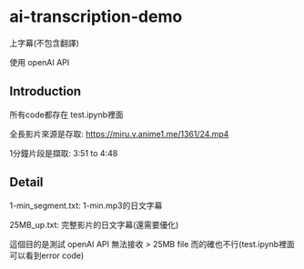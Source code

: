 # ai-transcription-demo

上字幕(不包含翻譯)

使用 openAI API


## Introduction
所有code都存在 test.ipynb裡面

全長影片來源是存取: 
https://miru.v.anime1.me/1361/24.mp4

1分鐘片段是擷取: 3:51 to 4:48


## Detail

1-min_segment.txt: 1-min.mp3的日文字幕


25MB_up.txt: 完整影片的日文字幕(還需要優化)

這個目的是測試 openAI API 無法接收 > 25MB file
而的確也不行(test.ipynb裡面可以看到error code)



